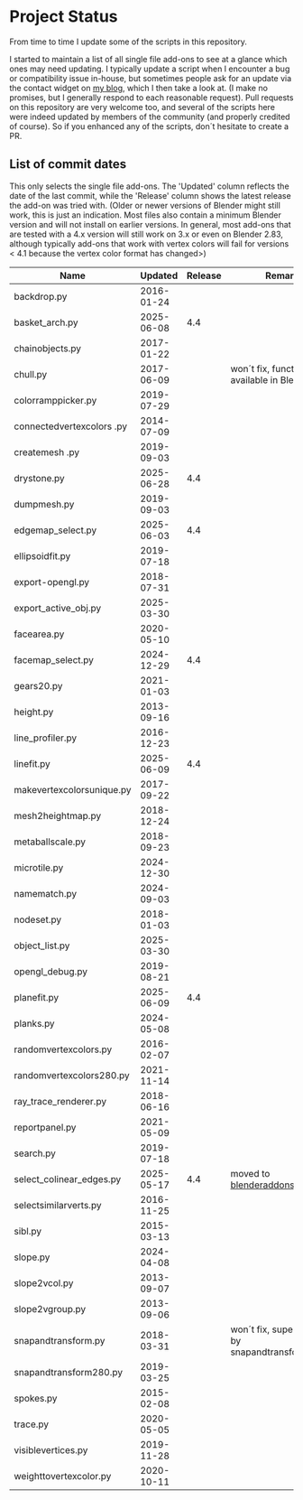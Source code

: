 # Project Status

From time to time I update some of the scripts in this repository.

I started to maintain a list of all single file add-ons to see at a glance which ones may need updating. I typically update a script when I encounter a bug or compatibility issue in-house, but sometimes people ask for an update via
the contact widget on [my blog](https://blog.michelanders.nl/), which I then take a look at. (I make no promises, but I generally respond to each reasonable request). Pull requests on this repository are very welcome too, and several of the scripts here were indeed updated by members of the community (and properly credited of course). So if you enhanced any of the scripts, don´t hesitate to create a PR.

## List of commit dates

This only selects the single file add-ons. The 'Updated' column reflects the date of the last commit, while the 'Release'
column shows the latest release the add-on was tried with. (Older or newer versions of Blender might still work, this is just an indication. Most files also contain a minimum Blender version and will not install on earlier versions. In general, most add-ons that are tested with a 4.x version will still work on 3.x or even on Blender 2.83, although typically add-ons that work with vertex colors will fail for versions < 4.1 because the vertex color format has changed>)

| Name                                   | Updated    | Release  | Remarks |
|----------------------------------------|------------|------|---------|
|backdrop.py                             | 2016-01-24 |      |       |
|basket_arch.py                          | 2025-06-08 | 4.4  |       |
|chainobjects.py                         | 2017-01-22 |      |       |
|chull.py                                | 2017-06-09 |      | won´t fix, functionality available in Blender now |
|colorramppicker.py                      | 2019-07-29 |      |       |
|connectedvertexcolors .py               | 2014-07-09 |      |       |
|createmesh .py                          | 2019-09-03 |      |       |
|drystone.py                             | 2025-06-28 | 4.4  |       |
|dumpmesh.py                             | 2019-09-03 |      |       |
|edgemap_select.py                       | 2025-06-03 | 4.4  |       |
|ellipsoidfit.py                         | 2019-07-18 |      |       |
|export-opengl.py                        | 2018-07-31 |      |       |
|export_active_obj.py                    | 2025-03-30 |      |       |
|facearea.py                             | 2020-05-10 |      |       |
|facemap_select.py                       | 2024-12-29 | 4.4  |       |
|gears20.py                              | 2021-01-03 |      |       |
|height.py                               | 2013-09-16 |      |       |
|line_profiler.py                        | 2016-12-23 |      |       |
|linefit.py                              | 2025-06-09 | 4.4  |       |
|makevertexcolorsunique.py               | 2017-09-22 |      |       |
|mesh2heightmap.py                       | 2018-12-24 |      |       |
|metaballscale.py                        | 2018-09-23 |      |       |
|microtile.py                            | 2024-12-30 |      |       |
|namematch.py                            | 2024-09-03 |      |       |
|nodeset.py                              | 2018-01-03 |      |       |
|object_list.py                          | 2025-03-30 |      |       |
|opengl_debug.py                         | 2019-08-21 |      |       |
|planefit.py                             | 2025-06-09 | 4.4  |       |
|planks.py                               | 2024-05-08 |      |       |
|randomvertexcolors.py                   | 2016-02-07 |      |       |
|randomvertexcolors280.py                | 2021-11-14 |      |       |
|ray_trace_renderer.py                   | 2018-06-16 |      |       |
|reportpanel.py                          | 2021-05-09 |      |       |
|search.py                               | 2019-07-18 |      |       |
|select_colinear_edges.py                | 2025-05-17 | 4.4  | moved to [blenderaddons-ng repo](https://github.com/varkenvarken/blenderaddons-ng/blob/main/add_ons/select_colinear_edges.py) |
|selectsimilarverts.py                   | 2016-11-25 |      |       |
|sibl.py                                 | 2015-03-13 |      |       |
|slope.py                                | 2024-04-08 |      |       |
|slope2vcol.py                           | 2013-09-07 |      |       |
|slope2vgroup.py                         | 2013-09-06 |      |       |
|snapandtransform.py                     | 2018-03-31 |      | won´t fix, superseeded by snapandtransform280.py |
|snapandtransform280.py                  | 2019-03-25 |      |       |
|spokes.py                               | 2015-02-08 |      |       |
|trace.py                                | 2020-05-05 |      |       |
|visiblevertices.py                      | 2019-11-28 |      |       |
|weighttovertexcolor.py                  | 2020-10-11 |      |       |
